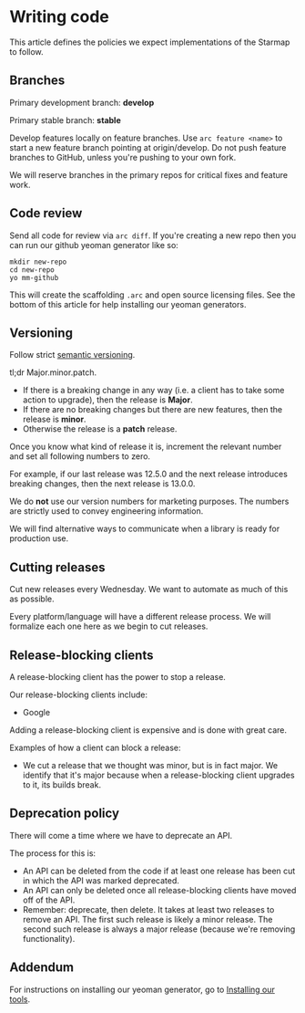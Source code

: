 # Writing code

This article defines the policies we expect implementations of the Starmap to follow.

## Branches

Primary development branch: **develop**

Primary stable branch: **stable**

Develop features locally on feature branches. Use `arc feature <name>` to start a new feature branch pointing at origin/develop. Do not push feature branches to GitHub, unless you're pushing to your own fork.

We will reserve branches in the primary repos for critical fixes and feature work.

## Code review

Send all code for review via `arc diff`. If you're creating a new repo then you can run our github yeoman generator like so:

    mkdir new-repo
    cd new-repo
    yo mm-github

This will create the scaffolding `.arc` and open source licensing files. See the bottom of this article for help installing our yeoman generators.

## Versioning

Follow strict [semantic versioning](http://semver.org/).

tl;dr Major.minor.patch.

- If there is a breaking change in any way (i.e. a client has to take some action to upgrade), then the release is **Major**.
- If there are no breaking changes but there are new features, then the release is **minor**.
- Otherwise the release is a **patch** release.

Once you know what kind of release it is, increment the relevant number and set all following numbers to zero.

For example, if our last release was 12.5.0 and the next release introduces breaking changes, then the next release is 13.0.0.

We do **not** use our version numbers for marketing purposes. The numbers are strictly used to convey engineering information.

We will find alternative ways to communicate when a library is ready for production use.

## Cutting releases

Cut new releases every Wednesday. We want to automate as much of this as possible.

Every platform/language will have a different release process. We will formalize each one here as we begin to cut releases.

## Release-blocking clients

A release-blocking client has the power to stop a release.

Our release-blocking clients include:

- Google

Adding a release-blocking client is expensive and is done with great care.

Examples of how a client can block a release:

- We cut a release that we thought was minor, but is in fact major. We identify that it's major because when a release-blocking client upgrades to it, its builds break.

## Deprecation policy

There will come a time where we have to deprecate an API.

The process for this is:

- An API can be deleted from the code if at least one release has been cut in which the API was marked deprecated.
- An API can only be deleted once all release-blocking clients have moved off of the API.
- Remember: deprecate, then delete. It takes at least two releases to remove an API. The first such release is likely a minor release. The second such release is always a major release (because we're removing functionality).

## Addendum

For instructions on installing our yeoman generator, go to [Installing our tools](./essentials.md#installing-our-tools).